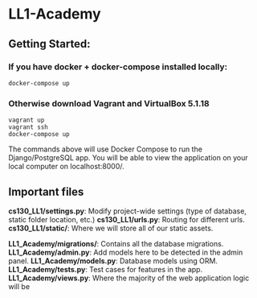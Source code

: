 # LL1-Academy

## Getting Started:

### If you have docker + docker-compose installed locally:

    docker-compose up

### Otherwise download Vagrant and VirtualBox 5.1.18

    vagrant up
    vagrant ssh
    docker-compose up

The commands above will use Docker Compose to run the Django/PostgreSQL app. You will be able to view the application on your local computer on localhost:8000/.

##  Important files

__cs130_LL1/settings.py__:  Modify project-wide settings (type of database, static folder location, etc.)
__cs130_LL1/urls.py__:  Routing for different urls.
__cs130_LL1/static/__:  Where we will store all of our static assets.

__LL1_Academy/migrations/__:  Contains all the database migrations.
__LL1_Academy/admin.py__:  Add models here to be detected in the admin panel.
__LL1_Academy/models.py__:  Database models using ORM.
__LL1_Academy/tests.py__:  Test cases for features in the app.
__LL1_Academy/views.py__:  Where the majority of the web application logic will be
